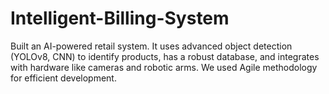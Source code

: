 # Intelligent-Billing-System
Built an AI-powered retail system. It uses advanced object detection (YOLOv8, CNN) to identify products, has a robust database, and integrates with hardware like cameras and robotic arms. We used Agile methodology for efficient development.
